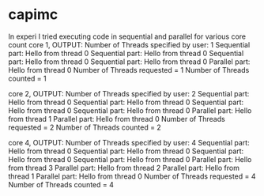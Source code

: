 # capimc
In experi I tried executing code in sequential and parallel for various core count
core 1,
OUTPUT:
Number of Threads specified by user: 1
Sequential part: Hello from thread 0
Sequential part: Hello from thread 0
Sequential part: Hello from thread 0
Sequential part: Hello from thread 0
Parallel part: Hello from thread 0
Number of Threads requested = 1
Number of Threads counted = 1

core 2,
OUTPUT:
Number of Threads specified by user: 2
Sequential part: Hello from thread 0
Sequential part: Hello from thread 0
Sequential part: Hello from thread 0
Sequential part: Hello from thread 0
Parallel part: Hello from thread 1
Parallel part: Hello from thread 0
Number of Threads requested = 2
Number of Threads counted = 2

core 4,
OUTPUT:
Number of Threads specified by user: 4
Sequential part: Hello from thread 0
Sequential part: Hello from thread 0
Sequential part: Hello from thread 0
Sequential part: Hello from thread 0
Parallel part: Hello from thread 3
Parallel part: Hello from thread 2
Parallel part: Hello from thread 1
Parallel part: Hello from thread 0
Number of Threads requested = 4
Number of Threads counted = 4
